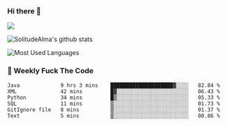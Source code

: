 ### Hi there 👋

<p>
  <a href="https://count.getloli.com/"><img src="https://count.getloli.com/get/@:solitudealma"></a>
</p>

![SolitudeAlma's github stats](https://github-readme-stats.vercel.app/api?username=solitudealma&show_icons=true&theme=radical)

![Most Used Languages](https://github-readme-stats.vercel.app/api/top-langs/?username=solitudealma&layout=compact&hide_border=true&theme=dark)
<!-- ![visitors](https://visitor-badge.glitch.me/badge?page_id=solitudealma.solitudealma.id) -->


### :dart: Weekly Fuck The Code

<!--START_SECTION:waka-->

```text
Java             9 hrs 3 mins    ████████████████████▓░░░░   82.84 %
XML              42 mins         █▓░░░░░░░░░░░░░░░░░░░░░░░   06.43 %
Python           34 mins         █▒░░░░░░░░░░░░░░░░░░░░░░░   05.33 %
SQL              11 mins         ▒░░░░░░░░░░░░░░░░░░░░░░░░   01.73 %
GitIgnore file   8 mins          ▒░░░░░░░░░░░░░░░░░░░░░░░░   01.37 %
Text             5 mins          ▒░░░░░░░░░░░░░░░░░░░░░░░░   00.86 %
```

<!--END_SECTION:waka-->
